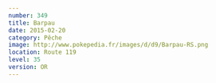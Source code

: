 ```yaml
---
number: 349
title: Barpau
date: 2015-02-20
category: Pêche
image: http://www.pokepedia.fr/images/d/d9/Barpau-RS.png
location: Route 119
level: 35
version: OR
---
```

